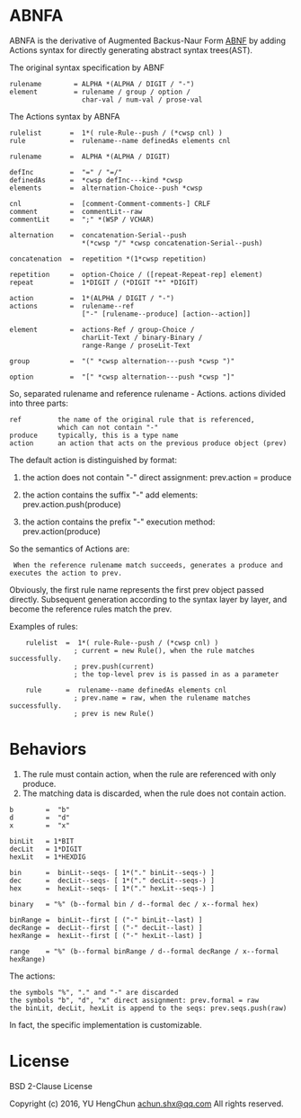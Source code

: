 # ABNFA

ABNFA is the derivative of Augmented Backus-Naur Form [ABNF][]
by adding Actions syntax for directly generating abstract syntax trees(AST).

The original syntax specification by ABNF

```abnf
rulename        = ALPHA *(ALPHA / DIGIT / "-")
element         = rulename / group / option /
                  char-val / num-val / prose-val
```

The Actions syntax by ABNFA

```abnf
rulelist       =  1*( rule-Rule--push / (*cwsp cnl) )
rule           =  rulename--name definedAs elements cnl

rulename       =  ALPHA *(ALPHA / DIGIT)

defInc         =  "=" / "=/"
definedAs      =  *cwsp defInc---kind *cwsp
elements       =  alternation-Choice--push *cwsp

cnl            =  [comment-Comment-comments-] CRLF
comment        =  commentLit--raw
commentLit     =  ";" *(WSP / VCHAR)

alternation    =  concatenation-Serial--push
                  *(*cwsp "/" *cwsp concatenation-Serial--push)

concatenation  =  repetition *(1*cwsp repetition)

repetition     =  option-Choice / ([repeat-Repeat-rep] element)
repeat         =  1*DIGIT / (*DIGIT "*" *DIGIT)

action         =  1*(ALPHA / DIGIT / "-")
actions        =  rulename--ref
                  ["-" [rulename--produce] [action--action]]

element        =  actions-Ref / group-Choice /
                  charLit-Text / binary-Binary /
                  range-Range / proseLit-Text

group          =  "(" *cwsp alternation---push *cwsp ")"

option         =  "[" *cwsp alternation---push *cwsp "]"
```

So, separated rulename and reference rulename - Actions.
actions divided into three parts:

    ref         the name of the original rule that is referenced,
                which can not contain "-"
    produce     typically, this is a type name
    action      an action that acts on the previous produce object (prev)

The default action is distinguished by format:

1. the action does not contain "-"
    direct assignment: prev.action = produce

2. the action contains the suffix "-"
    add elements:      prev.action.push(produce)

3. the action contains the prefix "-"
    execution method:  prev.action(produce)


So the semantics of Actions are:

     When the reference rulename match succeeds, generates a produce and executes the action to prev.


Obviously, the first rule name represents the first prev object passed directly.
Subsequent generation according to the syntax layer by layer, and become the reference rules match the prev.

Examples of rules:

```
    rulelist  =  1*( rule-Rule--push / (*cwsp cnl) )
                ; current = new Rule(), when the rule matches successfully.
                ; prev.push(current)
                ; the top-level prev is is passed in as a parameter

    rule      =  rulename--name definedAs elements cnl
                ; prev.name = raw, when the rulename matches successfully.
                ; prev is new Rule()
```

# Behaviors

1. The rule must contain action, when the rule are referenced with only produce.
2. The matching data is discarded, when the rule does not contain action.

```abnf
b        =  "b"
d        =  "d"
x        =  "x"

binLit   = 1*BIT
decLit   = 1*DIGIT
hexLit   = 1*HEXDIG

bin      =  binLit--seqs- [ 1*("." binLit--seqs-) ]
dec      =  decLit--seqs- [ 1*("." decLit--seqs-) ]
hex      =  hexLit--seqs- [ 1*("." hexLit--seqs-) ]

binary   = "%" (b--formal bin / d--formal dec / x--formal hex)

binRange =  binLit--first [ ("-" binLit--last) ]
decRange =  decLit--first [ ("-" decLit--last) ]
hexRange =  hexLit--first [ ("-" hexLit--last) ]

range    = "%" (b--formal binRange / d--formal decRange / x--formal hexRange)
```

The actions:

    the symbols "%", "." and "-" are discarded
    the symbols "b", "d", "x" direct assignment: prev.formal = raw
    the binLit, decLit, hexLit is append to the seqs: prev.seqs.push(raw)

In fact, the specific implementation is customizable.

# License

BSD 2-Clause License

Copyright (c) 2016, YU HengChun <achun.shx@qq.com>
All rights reserved.

[ABNF]: https://tools.ietf.org/html/rfc5234